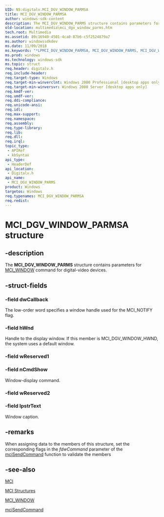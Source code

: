 ```yaml
---
UID: NS:digitalv.MCI_DGV_WINDOW_PARMSA
title: MCI_DGV_WINDOW_PARMSA
author: windows-sdk-content
description: The MCI_DGV_WINDOW_PARMS structure contains parameters for MCI_WINDOW command for digital-video devices.
old-location: multimedia\mci_dgv_window_parms.htm
tech.root: Multimedia
ms.assetid: 89c16949-4501-4ca0-87b6-c5f2524879a7
ms.author: windowssdkdev
ms.date: 11/09/2018
ms.keywords: "*LPMCI_DGV_WINDOW_PARMSA, MCI_DGV_WINDOW_PARMS, MCI_DGV_WINDOW_PARMS structure [Windows Multimedia], MCI_DGV_WINDOW_PARMSA, _win32_MCI_DGV_WINDOW_PARMS_str, digitalv/MCI_DGV_WINDOW_PARMS, multimedia.mci_dgv_window_parms"
ms.prod: windows
ms.technology: windows-sdk
ms.topic: struct
req.header: digitalv.h
req.include-header: 
req.target-type: Windows
req.target-min-winverclnt: Windows 2000 Professional [desktop apps only]
req.target-min-winversvr: Windows 2000 Server [desktop apps only]
req.kmdf-ver: 
req.umdf-ver: 
req.ddi-compliance: 
req.unicode-ansi: 
req.idl: 
req.max-support: 
req.namespace: 
req.assembly: 
req.type-library: 
req.lib: 
req.dll: 
req.irql: 
topic_type:
 - APIRef
 - kbSyntax
api_type:
 - HeaderDef
api_location:
 - Digitalv.h
api_name:
 - MCI_DGV_WINDOW_PARMS
product: Windows
targetos: Windows
req.typenames: MCI_DGV_WINDOW_PARMSA
req.redist: 
---
```


# MCI_DGV_WINDOW_PARMSA structure


## -description



The <b>MCI_DGV_WINDOW_PARMS</b> structure contains parameters for <a href="https://msdn.microsoft.com/8b6c4d9a-ee72-4c64-aebe-6c8153167496">MCI_WINDOW</a> command for digital-video devices.




## -struct-fields




### -field dwCallback

The low-order word specifies a window handle used for the MCI_NOTIFY flag.


### -field hWnd

Handle to the display window. If this member is MCI_DGV_WINDOW_HWND, the system uses a default window.


### -field wReserved1

 


### -field nCmdShow

Window-display command.


### -field wReserved2

 


### -field lpstrText

Window caption.


## -remarks



When assigning data to the members of this structure, set the corresponding flags in the <i>fdwCommand</i> parameter of the <a href="https://msdn.microsoft.com/e25820e9-2caf-423e-8588-f842e670e0c3">mciSendCommand</a> function to validate the members




## -see-also




<a href="https://msdn.microsoft.com/b414dffb-3701-4dfd-aa8c-cd8e8918027d">MCI</a>



<a href="https://msdn.microsoft.com/e86740e5-633e-465d-94ef-8065a8c05b31">MCI Structures</a>



<a href="https://msdn.microsoft.com/8b6c4d9a-ee72-4c64-aebe-6c8153167496">MCI_WINDOW</a>



<a href="https://msdn.microsoft.com/e25820e9-2caf-423e-8588-f842e670e0c3">mciSendCommand</a>
 

 


